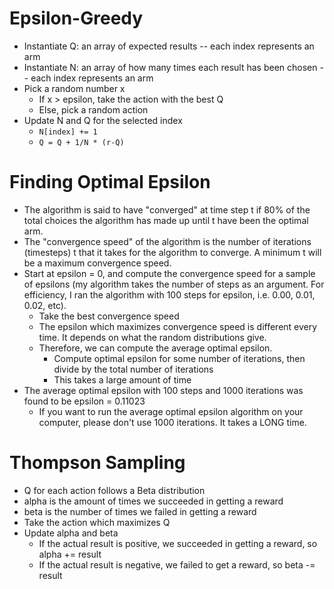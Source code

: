 # Epsilon-Greedy

- Instantiate Q: an array of expected results -- each index represents an arm
- Instantiate N: an array of how many times each result has been chosen -- each index represents an arm
- Pick a random number x
    - If x > epsilon, take the action with the best Q
    - Else, pick a random action
- Update N and Q for the selected index
    - `N[index] += 1`
    - `Q = Q + 1/N * (r-Q)`

# Finding Optimal Epsilon

- The algorithm is said to have "converged" at time step t if 80% of the total choices the algorithm has made up until t have been the optimal arm. 
- The "convergence speed" of the algorithm is the number of iterations (timesteps) t that it takes for the algorithm to converge. A minimum t will be a maximum convergence speed. 
- Start at epsilon = 0, and compute the convergence speed for a sample of epsilons (my algorithm takes the number of steps as an argument. For efficiency, I ran the algorithm with 100 steps for epsilon, i.e. 0.00, 0.01, 0.02, etc).
    - Take the best convergence speed
    - The epsilon which maximizes convergence speed is different every time. It depends on what the random distributions give.
    - Therefore, we can compute the average optimal epsilon. 
        - Compute optimal epsilon for some number of iterations, then divide by the total number of iterations
        - This takes a large amount of time
- The average optimal epsilon with 100 steps and 1000 iterations was found to be epsilon = 0.11023
    - If you want to run the average optimal epsilon algorithm on your computer, please don't use 1000 iterations. It takes a LONG time. 

# Thompson Sampling 
- Q for each action follows a Beta distribution
- alpha is the amount of times we succeeded in getting a reward
- beta is the number of times we failed in getting a reward
- Take the action which maximizes Q
- Update alpha and beta
    - If the actual result is positive, we succeeded in getting a reward, so alpha += result
    - If the actual result is negative, we failed to get a reward, so beta -= result

